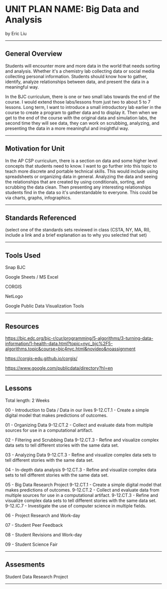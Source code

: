 # UNIT PLAN NAME: Big Data and Analysis
by Eric Liu

-----

## General Overview
Students will encounter more and more data in the world that needs sorting and analysis. Whether it's a chemistry lab collecting data or social media collecting personal information. Students should know how to gather, identify, analyze relationships between data, and present the data in a meaningful way.

In the BJC curriculum, there is one or two small labs towards the end of the course. I would extend those labs/lessons from just two to about 5 to 7 lessons. Long term, I want to introduce a small introductory lab earlier in the course to create a program to gather data and to display it. Then when we get to the end of the course with the original data and simulation labs, the second time they will see data, they can work on scrubbing, analyzing, and presenting the data in a more meaningful and insightful way.

---

## Motivation for Unit

In the AP CSP curriculum, there is a section on data and some higher level concepts that students need to know. I want to go further into this topic to teach more discrete and portable technical skills. This would include using spreadsheets or organizing data in general. Analyzing the data and seeing the relationships that are created by using conditionals, sorting, and scrubbing the data clean. Then presenting any interesting relationships students find in the data so it's understandable to everyone. This could be via charts, graphs, infographics.

---

## Standards Referenced
(select one of the standards sets reviewed in class (CSTA, NY, MA, RI), include a link and a brief explanation as to why you selected that set)

---

## Tools Used
Snap BJC

Google Sheets / MS Excel

CORGIS

NetLogo

Google Public Data Visualization Tools

---

## Resources
https://bjc.edc.org/bjc-r/cur/programming/5-algorithms/3-turning-data-information/1-health-data.html?topic=nyc_bjc%2F5-algorithms.topic&course=bjc4nyc.html&novideo&noassignment

https://corgis-edu.github.io/corgis/

https://www.google.com/publicdata/directory?hl=en

---

## Lessons
Total length: 2 Weeks

00 - Introduction to Data / Data in our lives
9-12.CT.1 - Create a simple digital model that makes predictions of outcomes.

01 - Organizing Data
9-12.CT.2 - Collect and evaluate data from multiple sources for use in a computational artifact.

02 - Filtering and Scrubbing Data
9-12.CT.3 - Refine and visualize complex data sets to tell different stories with the same data set. 

03 - Analyzing Data
9-12.CT.3 - Refine and visualize complex data sets to tell different stories with the same data set. 

04 - In-depth data analysis
9-12.CT.3 - Refine and visualize complex data sets to tell different stories with the same data set. 

05 - Big Data Research Project
9-12.CT.1 - Create a simple digital model that makes predictions of outcomes.
9-12.CT.2 - Collect and evaluate data from multiple sources for use in a computational artifact.
9-12.CT.3 - Refine and visualize complex data sets to tell different stories with the same data set. 
9-12.IC.7 - Investigate the use of computer science in multiple fields.

06 - Project Research and Work-day

07 - Student Peer Feedback

08 - Student Revisions and Work-day

09 - Student Science Fair


---

## Assesments
Student Data Research Project

---
